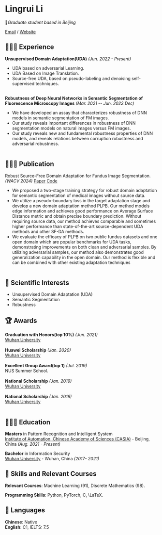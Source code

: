 # Lingrui Li

🌱_Graduate student based in Beijing_ <br>

[Email](lilingrui2021@ia.ac.cn) / [Website](https://lingrayy.github.io/) 
<!-- / [LinkedIn](https://www.linkedin.com/in/carolstran/) / [GitHub](https://github.com/carolstran/) / [Twitter](https://twitter.com/carolstran/) / [DEV](https://dev.to/carolstran/) -->

## 👩🏼‍💻 Experience

**Unsupervised Domain Adaptation(UDA)**  _(Jun. 2022 - Present)_ <br>
  - UDA based on adversarial Learning.
  - UDA Based on Image Translation.
  - Source-free UDA, based on pseudo-labeling and denoising self-supervised techniques.
<br><br>

**Robustness of Deep Neural Networks in Semantic Segmentation of Fluorescence Microscopy Images**  _(Mar. 2021 -- Jun. 2022.Dec)_ <br>
  - We have developed an assay that characterizes robustness of DNN models in semantic segmentation of FM images.
  - Our study reveals important differences in robustness of DNN segmentation models on natural images versus FM images.
  - Our study reveals new and fundamental robustness properties of DNN models, and reveals relations between corruption robustness and adversarial robustness.
<br><br>

## 👩🏼‍💻 Publication

Robust Source-Free Domain Adaptation for Fundus Image Segmentation.   _(WACV 2024)_  [Paper](http://arxiv.org/abs/2310.16665)  [Code](https://github.com/LinGrayy/PLPB) <br> 
  - We proposed a two-stage training strategy for robust domain adaptation for semantic segmentation of medical images without source data.
  - We utilize a pseudo-boundary loss in the target adaptation stage and develop a new domain adaptation method PLPB. Our method models edge information and achieves good performance on Average Surface
Distance metric and obtain precise boundary prediction. Without requiring source data, our method achieves comparable and sometimes higher performance than state-of-the-art source-dependent UDA
methods and other SF-DA methods.
  - We evaluate the efficacy of PLPB on two public fundus datasets and one open domain which are popular benchmarks for UDA tasks, demonstrating improvements on both clean and adversarial samples.
By utilizing adversarial samples, our method also demonstrates good generalization capability in the open domain. Our method is flexible and can be combined with other existing adaptation techniques
<br><br>

<!-- **Co-Organizer** @ [QueerJS](https://queerjs.com/) _(Jun 2019 - Dec 2021)_<br>
🏳️‍🌈 A meetup for everyone where queer speakers take the stage.
  - Selected speakers and scheduling events
  - Fostered an inclusive community and enforced the code of conduct
  - 🐻 _Previously co-organized [BerlinJS](https://berlinjs.org/) from May 2018 - May 2020_
  <br><br> -->
  

<!--**Want me to speak at your event?**
<br>💖 [Check out my website](https://lingrayy.github.io/) for more information.
<br><br>-->

## 💖 Scientific Interests
 - Unsupervised Domain Adaptation (UDA)
 - Semantic Segmentation
 - Robustness
  
## 🏆 Awards

**Graduation with Honors(top 10%)**  _(Jun. 2021)_ <br>
[Wuhan University](https://en.whu.edu.cn/)
<br><br>
**Huawei Scholarship** _(Jan. 2020)_ <br>
[Wuhan University](https://en.whu.edu.cn/)
<br><br>
**Excellent Group Award(top 1)** _(Jul. 2019)_ <br>
NUS Summer School.
<br><br>
**National Scholarship** _(Jan. 2019)_ <br>
[Wuhan University](https://en.whu.edu.cn/)
<br><br>
**National Scholarship** _(Jan. 2018)_ <br>
[Wuhan University](https://en.whu.edu.cn/)
<br><br>

## 👩🏼‍🎓 Education

**Masters** in Pattern Recognition and Intelligent System<br>
[Institute of Automation, Chinese Academy of Sciences (CASIA)](http://english.ia.cas.cn/) - Beijing, China _(Aug. 2021 - Present)_ <br>

**Bachelor** in Information Security<br>
[Wuhan University](https://en.whu.edu.cn/) - Wuhan, China _(2017- 2021)_

## 💫 Skills and Relevant Courses
**Relevant Courses**: Machine Learning (91), Discrete Mathematics (98).

**Programming Skills**: Python, PyTorch, C, \LaTeX.

## 💬 Languages

 **Chinese**: Native <br>
 **English**: C1, IELTS: 7.5
<br><br>
